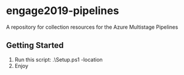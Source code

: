 # engage2019-pipelines
A repository for collection resources for the Azure Multistage Pipelines

## Getting Started
1. Run this script: .\Setup.ps1 -location <location>
2. Enjoy